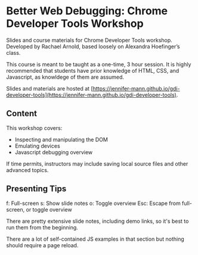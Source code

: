 # Better Web Debugging: Chrome Developer Tools Workshop

Slides and course materials for Chrome Developer Tools workshop. Developed by Rachael Arnold, based loosely on Alexandra Hoefinger’s class.

This course is meant to be taught as a one-time, 3 hour session. It is highly recommended that students have prior knowledge of HTML, CSS, and Javascript, as knowldege of them are assumed.

Slides and materials are hosted at [https://jennifer-mann.github.io/gdi-developer-tools](https://jennifer-mann.github.io/gdi-developer-tools).

## Content

This workshop covers:

- Inspecting and manipulating the DOM
- Emulating devices
- Javascript debugging overview

If time permits, instructors may include saving local source files and other advanced topics.

## Presenting Tips

f: Full-screen
s: Show slide notes
o: Toggle overview
Esc: Escape from full-screen, or toggle overview

There are pretty extensive slide notes, including demo links, so it's best to run them from the beginning.

There are a lot of self-contained JS examples in that section but nothing should require a page reload.
